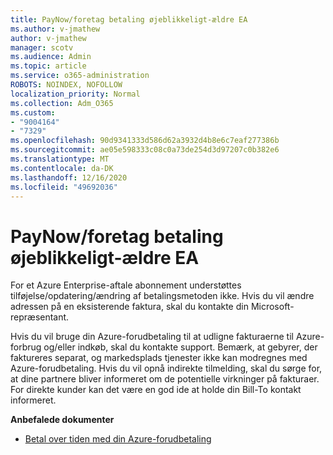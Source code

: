 ```yaml
---
title: PayNow/foretag betaling øjeblikkeligt-ældre EA
ms.author: v-jmathew
author: v-jmathew
manager: scotv
ms.audience: Admin
ms.topic: article
ms.service: o365-administration
ROBOTS: NOINDEX, NOFOLLOW
localization_priority: Normal
ms.collection: Adm_O365
ms.custom:
- "9004164"
- "7329"
ms.openlocfilehash: 90d9341333d586d62a3932d4b8e6c7eaf277386b
ms.sourcegitcommit: ae05e598333c08c0a73de254d3d97207c0b382e6
ms.translationtype: MT
ms.contentlocale: da-DK
ms.lasthandoff: 12/16/2020
ms.locfileid: "49692036"
---
```

# <a name="paynowmake-payment-immediately---legacy-ea"></a>PayNow/foretag betaling øjeblikkeligt-ældre EA

For et Azure Enterprise-aftale abonnement understøttes tilføjelse/opdatering/ændring af betalingsmetoden ikke. Hvis du vil ændre adressen på en eksisterende faktura, skal du kontakte din Microsoft-repræsentant.

Hvis du vil bruge din Azure-forudbetaling til at udligne fakturaerne til Azure-forbrug og/eller indkøb, skal du kontakte support. Bemærk, at gebyrer, der faktureres separat, og markedsplads tjenester ikke kan modregnes med Azure-forudbetaling. Hvis du vil opnå indirekte tilmelding, skal du sørge for, at dine partnere bliver informeret om de potentielle virkninger på fakturaer. For direkte kunder kan det være en god ide at holde din Bill-To kontakt informeret.

**Anbefalede dokumenter**

- [Betal over tiden med din Azure-forudbetaling](https://docs.microsoft.com/azure/cost-management-billing/manage/ea-portal-enrollment-invoices#pay-your-overage-with-your-azure-prepayment)
